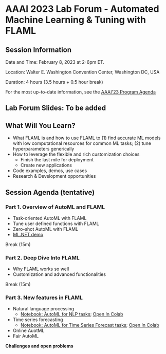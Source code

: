 # AAAI 2023 Lab Forum - Automated Machine Learning & Tuning with FLAML

## Session Information

Date and Time: February 8, 2023 at 2-6pm ET.

Location: Walter E. Washington Convention Center, Washington DC, USA

Duration: 4 hours (3.5 hours + 0.5 hour break)

For the most up-to-date information, see the [AAAI'23 Program Agenda](https://aaai.org/Conferences/AAAI-23/aaai23tutorials/)

## Lab Forum Slides: To be added

## What Will You Learn?

- What FLAML is and how to use FLAML to (1) find accurate ML models with low computational resources for common ML tasks; (2) tune hyperparameters generically
- How to leverage the flexible and rich customization choices
  - Finish the last mile for deployment
  - Create new applications
- Code examples, demos, use cases
- Research & Development opportunities

## Session Agenda (tentative)

### **Part 1. Overview of AutoML and FLAML**
- Task-oriented AutoML with FLAML
- Tune user defined functions with FLAML
- Zero-shot AutoML with FLAML
- [ML.NET demo](https://docs.microsoft.com/dotnet/machine-learning/tutorials/predict-prices-with-model-builder)

Break (15m)

### **Part 2. Deep Dive Into FLAML**
- Why FLAML works so well
- Customization and advanced functionalities


Break (15m)

### **Part 3. New features in FLAML**
- Natural language processing
    - [Notebook: AutoML for NLP tasks](https://github.com/microsoft/FLAML/blob/tutorial/notebook/automl_nlp.ipynb); [Open In Colab](https://colab.research.google.com/github/microsoft/FLAML/blob/tutorial/notebook/automl_nlp.ipynb)
- Time series forecasting
    - [Notebook: AutoML for Time Series Forecast tasks](https://github.com/microsoft/FLAML/blob/tutorial/notebook/automl_time_series_forecast.ipynb); [Open In Colab](https://colab.research.google.com/github/microsoft/FLAML/blob/tutorial/notebook/automl_time_series_forecast.ipynb)
- Online AuotML
- Fair AutoML

**Challenges and open problems**
